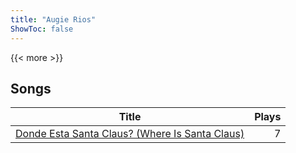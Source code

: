 ```yaml
---
title: "Augie Rios"
ShowToc: false
---
```


{{< more >}}

## Songs
Title | Plays 
----- | -----: 
[Donde Esta Santa Claus? (Where Is Santa Claus)](/songs/donde-esta-santa-claus-where-is-santa-claus) | 7

